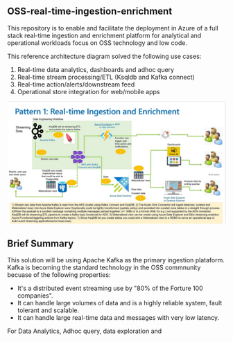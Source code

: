 ## OSS-real-time-ingestion-enrichment
This repository is to enable and facilitate the deployment in Azure of a full stack real-time ingestion and enrichment platform for analytical and operational workloads focus on OSS technology and low code. 

This reference architecture diagram solved the following use cases:

1. Real-time data analytics, dashboards and adhoc query
2. Real-time stream processing/ETL (Ksqldb and Kafka connect)
3. Real-time action/alerts/downstream feed
4. Operational store integration for web/mobile apps

  ![Architecture](https://github.com/javierromancsa/images/blob/main/images01.JPG)
  
## Brief Summary
This solution will be using Apache Kafka as the primary ingestion plataform. Kafka is becoming the standard technology in the OSS commnunity becuase of the following properties:
- It's a distributed event streaming use by "80% of the Forture 100 companies".
- It can handle large volumes of data and is a highly reliable system, fault tolerant and scalable.
- It can handle large real-time data and messages with very low latency.

For Data Analytics, Adhoc query, data exploration and 
